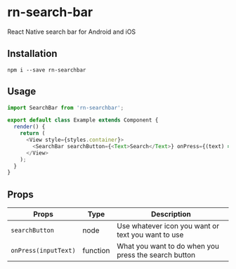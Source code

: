 # rn-search-bar
React Native search bar for Android and iOS


## Installation

`npm i --save rn-searchbar`

## Usage

```javascript
import SearchBar from 'rn-searchbar';

export default class Example extends Component {
  render() {
    return (
      <View style={styles.container}>
        <SearchBar searchButton={<Text>Search</Text>} onPress={(text) => console.log(text)}/>
      </View>
    );
  }
}
```

## Props

| Props                | Type     | Description                                          |
|----------------------|----------|------------------------------------------------------|
| `searchButton`       | node     | Use whatever icon you want or text you want to use   |
| `onPress(inputText)` | function | What you want to do when you press the search button |
